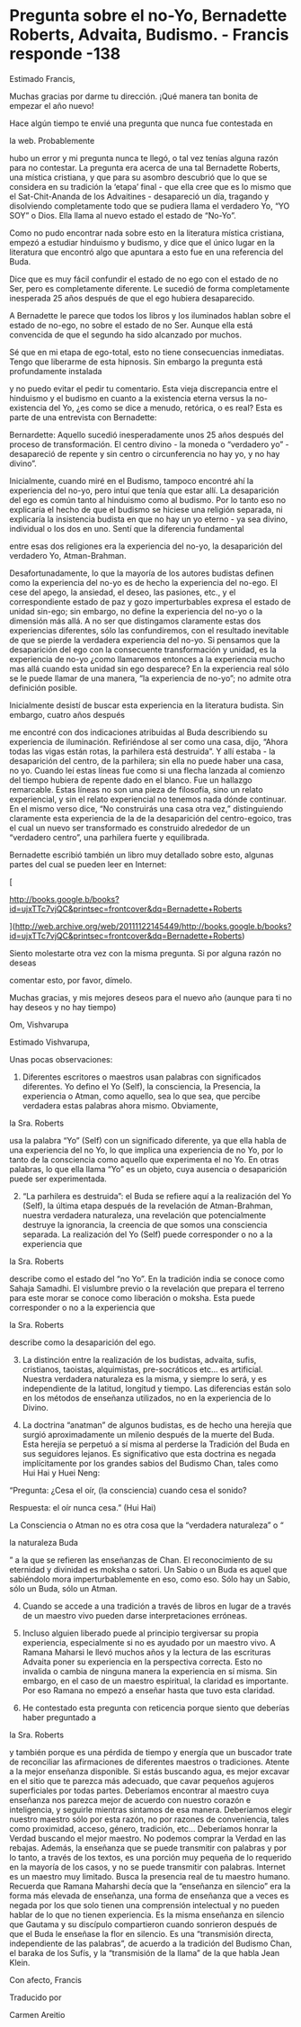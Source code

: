 # Pregunta sobre el no-Yo, Bernadette Roberts, Advaita, Budismo. - Francis responde -138

Estimado Francis,

Muchas gracias por darme tu dirección. ¡Qué manera tan bonita de empezar el año nuevo!

Hace algún tiempo te envié una pregunta que nunca fue contestada en

la web. Probablemente

hubo un error y mi pregunta nunca te llegó, o tal vez tenías alguna razón para no contestar. La pregunta era acerca de una tal Bernadette Roberts, una mística cristiana, y que para su asombro descubrió que lo que se considera en su tradición la ‘etapa’ final - que ella cree que es lo mismo que el Sat-Chit-Ananda de los Advaitines - desapareció un día, tragando y disolviendo completamente todo que se pudiera llama el verdadero Yo, “YO SOY” o Dios. Ella llama al nuevo estado el estado de “No-Yo”.

Como no pudo encontrar nada sobre esto en la literatura mística cristiana, empezó a estudiar hinduismo y budismo, y dice que el único lugar en la literatura que encontró algo que apuntara a esto fue en una referencia del Buda.

Dice que es muy fácil confundir el estado de no ego con el estado de no Ser, pero es completamente diferente. Le sucedió de forma completamente inesperada 25 años después de que el ego hubiera desaparecido.

A Bernadette le parece que todos los libros y los iluminados hablan sobre el estado de no-ego, no sobre el estado de no Ser. Aunque ella está convencida de que el segundo ha sido alcanzado por muchos.

Sé que en mi etapa de ego-total, esto no tiene consecuencias inmediatas. Tengo que liberarme de esta hipnosis. Sin embargo la pregunta está profundamente instalada

y no puedo evitar el pedir tu comentario. Esta vieja discrepancia entre el hinduismo y el budismo en cuanto a la existencia eterna versus la no-existencia del Yo, ¿es como se dice a menudo, retórica, o es real? Esta es parte de una entrevista con Bernadette:

Bernardette: Aquello sucedió inesperadamente unos 25 años después del proceso de transformación. El centro divino - la moneda o “verdadero yo” - desapareció de repente y sin centro o circunferencia no hay yo, y no hay divino”.

Inicialmente, cuando miré en el Budismo, tampoco encontré ahí la experiencia del no-yo, pero intuí que tenía que estar allí. La desaparición del ego es común tanto al hinduismo como al budismo. Por lo tanto eso no explicaría el hecho de que el budismo se hiciese una religión separada, ni explicaría la insistencia budista en que no hay un yo eterno - ya sea divino, individual o los dos en uno. Sentí que la diferencia fundamental

entre esas dos religiones era la experiencia del no-yo, la desaparición del verdadero Yo, Atman-Brahman.

Desafortunadamente, lo que la mayoría de los autores budistas definen como la experiencia del no-yo es de hecho la experiencia del no-ego. El cese del apego, la ansiedad, el deseo, las pasiones, etc., y el correspondiente estado de paz y gozo imperturbables expresa el estado de unidad sin-ego; sin embargo, no define la experiencia del no-yo o la dimensión más allá. A no ser que distingamos claramente estas dos experiencias diferentes, sólo las confundiremos, con el resultado inevitable de que se pierde la verdadera experiencia del no-yo. Si pensamos que la desaparición del ego con la consecuente transformación y unidad, es la experiencia de no-yo ¿como llamaremos entonces a la experiencia mucho mas allá cuando esta unidad sin ego desparece? En la experiencia real sólo se le puede llamar de una manera, “la experiencia de no-yo”; no admite otra definición posible.

Inicialmente desistí de buscar esta experiencia en la literatura budista. Sin embargo, cuatro años después

me encontré con dos indicaciones atribuidas al Buda describiendo su experiencia de iluminación. Refiriéndose al ser como una casa, dijo, “Ahora todas las vigas están rotas, la parhilera está destruida”. Y allí estaba - la desaparición del centro, de la parhilera; sin ella no puede haber una casa, no yo. Cuando leí estas líneas fue como si una flecha lanzada al comienzo del tiempo hubiera de repente dado en el blanco. Fue un hallazgo remarcable. Estas líneas no son una pieza de filosofía, sino un relato experiencial, y sin el relato experiencial no tenemos nada dónde continuar. En el mismo verso dice, “No construirás una casa otra vez,” distinguiendo claramente esta experiencia de la de la desaparición del centro-egoico, tras el cual un nuevo ser transformado es construido alrededor de un “verdadero centro”, una parhilera fuerte y equilibrada.

Bernadette escribió también un libro muy detallado sobre esto, algunas partes del cual se pueden leer en Internet:

[

http://books.google.b/books?id=ujxTTc7vjQC&printsec=frontcover&dq=Bernadette+Roberts

](http://web.archive.org/web/20111122145449/http://books.google.b/books?id=ujxTTc7vjQC&printsec=frontcover&dq=Bernadette+Roberts)

Siento molestarte otra vez con la misma pregunta. Si por alguna razón no deseas

comentar esto, por favor, dímelo.

Muchas gracias, y mis mejores deseos para el nuevo año (aunque para ti no hay deseos y no hay tiempo)

Om, Vishvarupa

Estimado Vishvarupa,

Unas pocas observaciones:

1. Diferentes escritores o maestros usan palabras con significados diferentes. Yo defino el Yo (Self), la consciencia, la Presencia, la experiencia o Atman, como aquello, sea lo que sea, que percibe verdadera estas palabras ahora mismo. Obviamente,

la Sra. Roberts

usa la palabra “Yo” (Self) con un significado diferente, ya que ella habla de una experiencia del no Yo, lo que implica una experiencia de no Yo, por lo tanto de la consciencia como aquello que experimenta el no Yo. En otras palabras, lo que ella llama “Yo” es un objeto, cuya ausencia o desaparición puede ser experimentada.

2. “La parhilera es destruida”: el Buda se refiere aquí a la realización del Yo (Self), la última etapa después de la revelación de Atman-Brahman, nuestra verdadera naturaleza, una revelación que potencialmente destruye la ignorancia, la creencia de que somos una consciencia separada. La realización del Yo (Self) puede corresponder o no a la experiencia que

la Sra. Roberts

describe como el estado del “no Yo”. En la tradición india se conoce como Sahaja Samadhi. El vislumbre previo o la revelación que prepara el terreno para este morar se conoce como liberación o moksha. Esta puede corresponder o no a la experiencia que

la Sra. Roberts

describe como la desaparición del ego.

3. La distinción entre la realización de los budistas, advaita, sufis, cristianos, taoistas, alquimistas, pre-socráticos etc… es artificial. Nuestra verdadera naturaleza es la misma, y siempre lo será, y es independiente de la latitud, longitud y tiempo. Las diferencias están solo en los métodos de enseñanza utilizados, no en la experiencia de lo Divino.

4. La doctrina “anatman” de algunos budistas, es de hecho una herejía que surgió aproximadamente un milenio después de la muerte del Buda. Esta herejía se perpetuó a sí misma al perderse la Tradición del Buda en sus seguidores lejanos. Es significativo que esta doctrina es negada implícitamente por los grandes sabios del Budismo Chan, tales como Hui Hai y Huei Neng:

“Pregunta: ¿Cesa el oír, (la consciencia) cuando cesa el sonido?

Respuesta: el oír nunca cesa.” (Hui Hai)

La Consciencia o Atman no es otra cosa que la “verdadera naturaleza” o “

la naturaleza Buda

” a la que se refieren las enseñanzas de Chan. El reconocimiento de su eternidad y divinidad es moksha o satori. Un Sabio o un Buda es aquel que sabiéndolo mora imperturbablemente en eso, como eso. Sólo hay un Sabio, sólo un Buda, sólo un Atman.

4. Cuando se accede a una tradición a través de libros en lugar de a través de un maestro vivo pueden darse interpretaciones erróneas.

5. Incluso alguien liberado puede al principio tergiversar su propia experiencia, especialmente si no es ayudado por un maestro vivo. A Ramana Maharsi le llevó muchos años y la lectura de las escrituras Advaita poner su experiencia en la perspectiva correcta. Esto no invalida o cambia de ninguna manera la experiencia en sí misma. Sin embargo, en el caso de un maestro espiritual, la claridad es importante. Por eso Ramana no empezó a enseñar hasta que tuvo esta claridad.

6. He contestado esta pregunta con reticencia porque siento que deberías haber preguntado a

la Sra. Roberts

y también porque es una pérdida de tiempo y energía que un buscador trate de reconciliar las afirmaciones de diferentes maestros o tradiciones. Atente a la mejor enseñanza disponible. Si estás buscando agua, es mejor excavar en el sitio que te parezca más adecuado, que cavar pequeños agujeros superficiales por todas partes. Deberíamos encontrar al maestro cuya enseñanza nos parezca mejor de acuerdo con nuestro corazón e inteligencia, y seguirle mientras sintamos de esa manera. Deberíamos elegir nuestro maestro sólo por esta razón, no por razones de conveniencia, tales como proximidad, acceso, género, tradición, etc… Deberíamos honrar la Verdad buscando el mejor maestro. No podemos comprar la Verdad en las rebajas. Además, la enseñanza que se puede transmitir con palabras y por lo tanto, a través de los textos, es una porción muy pequeña de lo requerido en la mayoría de los casos, y no se puede transmitir con palabras. Internet es un maestro muy limitado. Busca la presencia real de tu maestro humano. Recuerda que Ramana Maharshi decía que la “enseñanza en silencio” era la forma más elevada de enseñanza, una forma de enseñanza que a veces es negada por los que solo tienen una comprensión intelectual y no pueden hablar de lo que no tienen experiencia. Es la misma enseñanza en silencio que Gautama y su discípulo compartieron cuando sonrieron después de que el Buda le enseñase la flor en silencio. Es una “transmisión directa, independiente de las palabras”, de acuerdo a la tradición del Budismo Chan, el baraka de los Sufís, y la “transmisión de la llama” de la que habla Jean Klein.

Con afecto, Francis

Traducido por

Carmen Areitio

